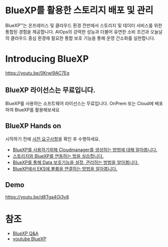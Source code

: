 # BlueXP를 활용한 스토리지 배포 및 관리
BlueXP™는 온프레미스 및 클라우드 환경 전반에서 스토리지 및 데이터 서비스를 위한 통합된 경험을 제공합니다. 
AIOps의 강력한 성능과 더불어 유연한 소비 조건과 오늘날의 클라우드 중심 환경에 필요한 통합 보호 기능을 통해 운영 간소화를 실현합니다.

# Introducing BlueXP
https://youtu.be/0Krwl9AC7Eg

## BlueXP 라이선스는 무료입니다.
BlueXP를 사용하는 소프트웨어 라이선스는 무료입니다.
OnPrem 또는 Cloud에 배포하여 BlueXP를 활용해보세요

## BlueXP Hands on
시작하기 전에 [사전 요구사항](./QuickStart/Lab%20pre%20requirement.md)을 확인 후 수행하세요.
- [BlueXP를 사용하기위해 Cloudmanager를 생성하는 방법에 대해 알아봅니다.]()
- [스토리지와 BlueXP를 연동하는 법을 실습합니다.]()
- [BlueXP를 통해 Data 보호기능을 설정, 관리하는 방법을 알아봅니다.]()
- [BlueXP에서 EKS에 볼륨을 연결하는 방법을 알아봅니다.]()

## Demo
https://youtu.be/d8Tga4Oj3y8


# 참조
- [BlueXP Q&A](https://docs.netapp.com/ko-kr/bluexp-classification/faq-cloud-compliance.html)
- [youtube BlueXP](https://www.youtube.com/@NetAppBlueXP/featured)